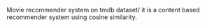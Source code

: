 Movie recommender system on tmdb dataset/
it is a content based recommender system using cosine similarity.
